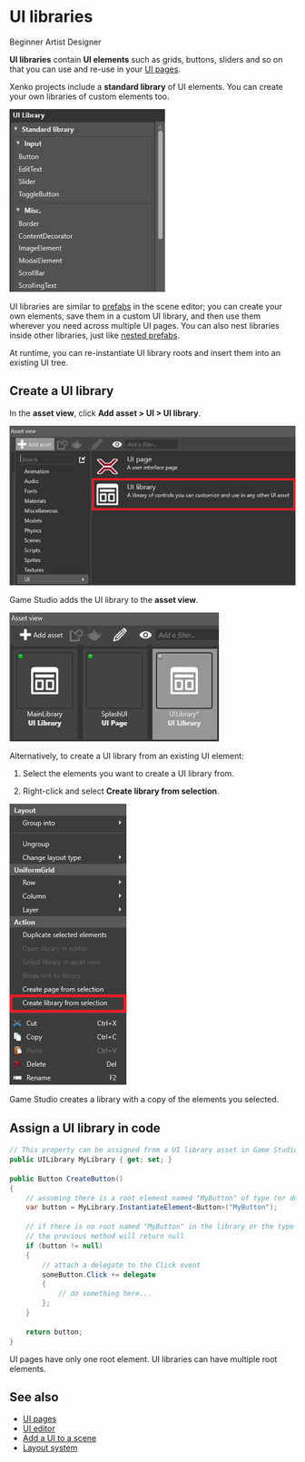 # UI libraries

<span class="label label-doc-level">Beginner</span>
<span class="label label-doc-audience">Artist</span>
<span class="label label-doc-audience">Designer</span>

**UI libraries** contain **UI elements** such as grids, buttons, sliders and so on that you can use and re-use in your [UI pages](UI-pages.md). 

Xenko projects include a **standard library** of UI elements. You can create your own libraries of custom elements too.

![UI library](media/UI-library.png)

UI libraries are similar to [prefabs](../game-studio/prefabs/index.md) in the scene editor; you can create your own elements, save them in a custom UI library, and then use them wherever you need across multiple UI pages. You can also nest libraries inside other libraries, just like [nested prefabs](../game-studio/prefabs/nested-prefabs.md).

At runtime, you can re-instantiate UI library roots and insert them into an existing UI tree.

## Create a UI library

In the **asset view**, click **Add asset > UI > UI library**.

![Add UI library](media/add-ui-library.png)

Game Studio adds the UI library to the **asset view**.

![Added UI library](media/added-ui-library.png)

Alternatively, to create a UI library from an existing UI element:

1. Select the elements you want to create a UI library from.

2. Right-click and select **Create library from selection**.

![Added UI library](media/create-library-from-selection.png)

Game Studio creates a library with a copy of the elements you selected.

## Assign a UI library in code

```cs
// This property can be assigned from a UI library asset in Game Studio
public UILibrary MyLibrary { get; set; }

public Button CreateButton()
{
    // assuming there is a root element named "MyButton" of type (or derived from) Button
    var button = MyLibrary.InstantiateElement<Button>("MyButton");

    // if there is no root named "MyButton" in the library or the type does not match,
    // the previous method will return null
    if (button != null)
    {        
        // attach a delegate to the Click event
        someButton.Click += delegate
        {
            // do something here...
        };
    }

    return button;
}
```

UI pages have only one root element. UI libraries can have multiple root elements.

## See also

* [UI pages](ui-pages.md)
* [UI editor](ui-editor.md)
* [Add a UI to a scene](add-a-ui-to-a-scene.md)
* [Layout system](layout-system.md)